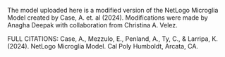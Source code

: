 The model uploaded here is a modified version of the NetLogo Microglia Model created by Case, A. et. al (2024). Modifications were made by Anagha Deepak with collaboration from Christina A. Velez.   



FULL CITATIONS: Case, A., Mezzulo, E., Penland, A., Ty, C., & Larripa, K. (2024). NetLogo Microglia Model. Cal Poly Humboldt, Arcata, CA.
